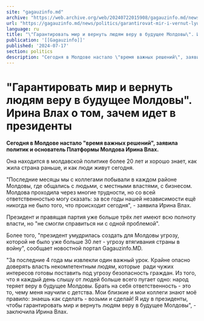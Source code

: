 ```yaml
---
site: "gagauzinfo.md"
archive: "https://web.archive.org/web/20240722015908/gagauzinfo.md/news/politics/garantirovat-mir-i-vernut-lyudyam-veru-v-buduschee-moldovi-irina-vlah-o-tom-zachem-idet-v-prezidenti"
url: "https://gagauzinfo.md/news/politics/garantirovat-mir-i-vernut-lyudyam-veru-v-buduschee-moldovi-irina-vlah-o-tom-zachem-idet-v-prezidenti"
language: ru
title: "\"Гарантировать мир и вернуть людям веру в будущее Молдовы\". Ирина Влах о том, зачем идет в президенты"
publication: '[[Gagauzinfo]]'
published: '2024-07-17'
section: politics
description: "Сегодня в Молдове настало \"время важных решений\", заявила политик и основатель Платформы Молдова Ирина Влах."
---
```


# "Гарантировать мир и вернуть людям веру в будущее Молдовы". Ирина Влах о том, зачем идет в президенты

**Сегодня в Молдове настало "время важных решений", заявила политик и основатель Платформы Молдова Ирина Влах.**

Она находится в молдавской политике более 20 лет и хорошо знает, как жила страна раньше, и как люди живут сегодня.

"Последние месяцы мы с коллегами побывали в каждом районе Молдовы, где общались с людьми, с местными властями, с бизнесом. Молдова проходила через многие трудности, но со всей ответственностью могу сказать: за все годы нашей независимости ещё никогда не было того, что происходит сегодня", - заявила Ирина Влах.

Президент и правящая партия уже больше трёх лет имеют всю полноту власти, но "не смогли справиться ни с одной проблемой".

Более того, "президент умудрилась создать для Молдовы угрозу, которой не было уже больше 30 лет - угрозу втягивания страны в войну", сообщает новостной портал Gagauzinfo.MD.

"За последние 4 года мы извлекли один важный урок. Крайне опасно доверять власть некомпетентным людям, которые  ради чужих интересов готовы поставить под угрозу безопасность граждан. Из того, что я каждый день слышу от людей больше всего пугает одно: народ теряет веру в будущее Молдовы. Брать на себя ответственность - это то, чему меня научили с детства. Мои близкие и мои коллеги знают моё правило: знаешь как сделать - возьми и сделай! Я иду в президенты, чтобы гарантировать мир и вернуть людям веру в будущее Молдовы", - заключила Ирина Влах.